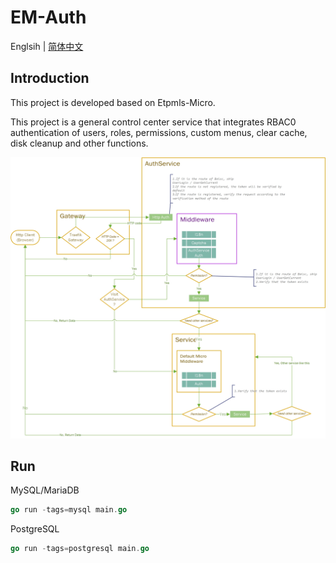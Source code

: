 # EM-Auth

Englsih | [简体中文](./README_zh-CN.md)

## Introduction
This project is developed based on Etpmls-Micro.

This project is a general control center service that integrates RBAC0 authentication of users, roles, permissions, custom menus, clear cache, disk cleanup and other functions.

![Process](docs/images/Process.jpg)

## Run

MySQL/MariaDB
```go
go run -tags=mysql main.go
```
PostgreSQL
```go
go run -tags=postgresql main.go
```